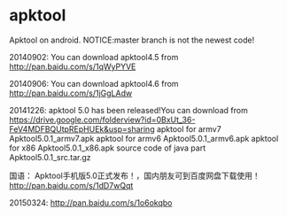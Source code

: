 apktool
=======
Apktool on android.
NOTICE:master branch is not the newest code!

20140902: You can download apktool4.5 from http://pan.baidu.com/s/1qWyPYVE

20140906: You can download apktool4.6 from http://pan.baidu.com/s/1jGgLAdw



20141226:
apktool 5.0 has been released!You can download from https://drive.google.com/folderview?id=0BxUt_36-FeV4MDFBQUtpREpHUEk&usp=sharing
apktool for armv7 Apktool5.0.1_armv7.apk
apktool for armv6 Apktool5.0.1_armv6.apk
apktool for x86 Apktool5.0.1_x86.apk
source code of java part Apktool5.0.1_src.tar.gz

国语：
Apktool手机版5.0正式发布！，国内朋友可到百度网盘下载使用！
http://pan.baidu.com/s/1dD7wQqt


20150324:
http://pan.baidu.com/s/1o6okqbo
